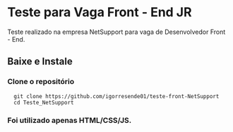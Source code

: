 # Teste para Vaga Front - End JR

Teste realizado na empresa NetSupport para vaga de Desenvolvedor Front - End. 

## Baixe e Instale

### Clone o repositório
```
  git clone https://github.com/igorresende01/teste-front-NetSupport
  cd Teste_NetSupport
```

### Foi utilizado apenas HTML/CSS/JS.

